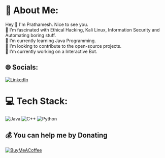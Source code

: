 # 💫 About Me:
Hey 👋 I'm Prathamesh. Nice to see you.<br>🧐 I'm fascinated with Ethical Hacking, Kali Linux, Information Security and Automating boring stuff.<br>🌱 I’m currently learning Java Programming.<br>👯 I'm looking to contribute to the open-source projects.<br>🔭 I'm currently working on a Interactive Bot.

## 🌐 Socials:
[![LinkedIn](https://img.shields.io/badge/LinkedIn-%230077B5.svg?logo=linkedin&logoColor=white)](https://linkedin.com/in/linkedin.com/in/prathamesh-jagtap-a41933145) 

# 💻 Tech Stack:
![Java](https://img.shields.io/badge/java-%23ED8B00.svg?style=for-the-badge&logo=java&logoColor=white) ![C++](https://img.shields.io/badge/c++-%2300599C.svg?style=for-the-badge&logo=c%2B%2B&logoColor=white) ![Python](https://img.shields.io/badge/python-3670A0?style=for-the-badge&logo=python&logoColor=ffdd54) 

  ## 💰 You can help me by Donating
  [![BuyMeACoffee](https://img.shields.io/badge/Buy%20Me%20a%20Coffee-ffdd00?style=for-the-badge&logo=buy-me-a-coffee&logoColor=black)](https://buymeacoffee.com/buymeacoffee.com/lifewithcode) 

  <!-- Proudly created with GPRM ( https://gprm.itsvg.in ) -->
  
